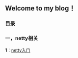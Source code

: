 ## Welcome to my blog！

### 目录
### 一，netty相关
**1**：[netty入门](https://github.com/Crazypapa/Blog/blob/master/netty/netty入门.md)
